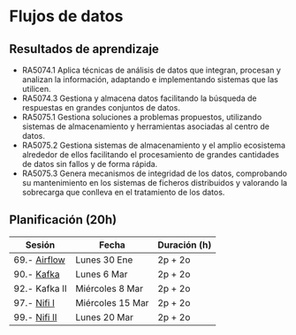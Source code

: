 # Flujos de datos

## Resultados de aprendizaje

* RA5074.1 Aplica técnicas de análisis de datos que integran, procesan y analizan la información, adaptando e implementando sistemas que las utilicen.  
* RA5074.3 Gestiona y almacena datos facilitando la búsqueda de respuestas en grandes conjuntos de datos.  
* RA5075.1 Gestiona soluciones a problemas propuestos, utilizando sistemas de almacenamiento y herramientas asociadas al centro de datos.  
* RA5075.2 Gestiona sistemas de almacenamiento y el amplio ecosistema alrededor de ellos facilitando el procesamiento de grandes cantidades de datos sin fallos y de forma rápida.  
* RA5075.3 Genera mecanismos de integridad de los datos, comprobando su mantenimiento en los sistemas de ficheros distribuidos y valorando la sobrecarga que conlleva en el tratamiento de los datos.

## Planificación (20h)

| Sesión                    | Fecha             | Duración (h) |
| ---------                 | -----             | --------- |
| 69.- [Airflow](01airflow.md)              | Lunes 30 Ene      | 2p + 2o   |
| 90.- [Kafka](02kafka.md)                | Lunes 6 Mar       | 2p + 2o   |
| 92.- Kafka II             | Miércoles 8 Mar   | 2p + 2o   |
| 97.- [Nifi I](04nifi1.md)               | Miércoles 15 Mar  | 2p + 2o   |
| 99.- [Nifi II](05nifi2.md)              | Lunes 20 Mar      | 2p + 2o   |
